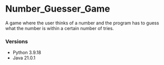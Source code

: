 # Number_Guesser_Game
A game where the user thinks of a number and the program has 
to guess what the number is within a certain number of tries.

### Versions
* Python 3.9.18
* Java 21.0.1
